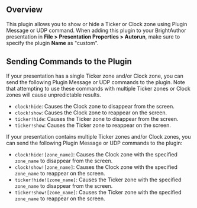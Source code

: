 Overview
--------
<p>This plugin allows you to show or hide a Ticker or Clock zone using Plugin Message or UDP command. When adding this plugin to your BrightAuthor presentation in <strong>File > Presentation Properties > Autorun</strong>, make sure to specify the plugin <strong>Name</strong> as "custom".</p>

Sending Commands to the Plugin
-----------------------------
<p>If your presentation has a single Ticker zone and/or Clock zone, you can send the following Plugin Message or UDP commands to the plugin. Note that attempting to use these commands with multiple Ticker zones or Clock zones will cause unpredictable results.</p>
<ul>
<li><code>clock!hide</code>: Causes the Clock zone to disappear from the screen.</li>
<li><code>clock!show</code>: Causes the Clock zone to reappear on the screen.</li>
<li><code>ticker!hide</code>: Causes the Ticker zone to disappear from the screen.</li>
<li><code>ticker!show</code>: Causes the Ticker zone to reappear on the screen.</li>
</ul>

<p>If your presentation contains multiple Ticker zones and/or Clock zones, you can send the following Plugin Message or UDP commands to the plugin:</p>
<ul>
<li><code>clock!hide![zone_name]</code>: Causes the Clock zone with the specified <code>zone_name</code> to disappear from the screen.</li>
<li><code>clock!show![zone_name]</code>: Causes the Clock zone with the specified <code>zone_name</code> to reappear on the screen.</li>
<li><code>ticker!hide![zone_name]</code>: Causes the Ticker zone with the specified <code>zone_name</code> to disappear from the screen.</li>
<li><code>ticker!show![zone_name]</code>: Causes the Ticker zone with the specified <code>zone_name</code> to reappear on the screen.</li>
